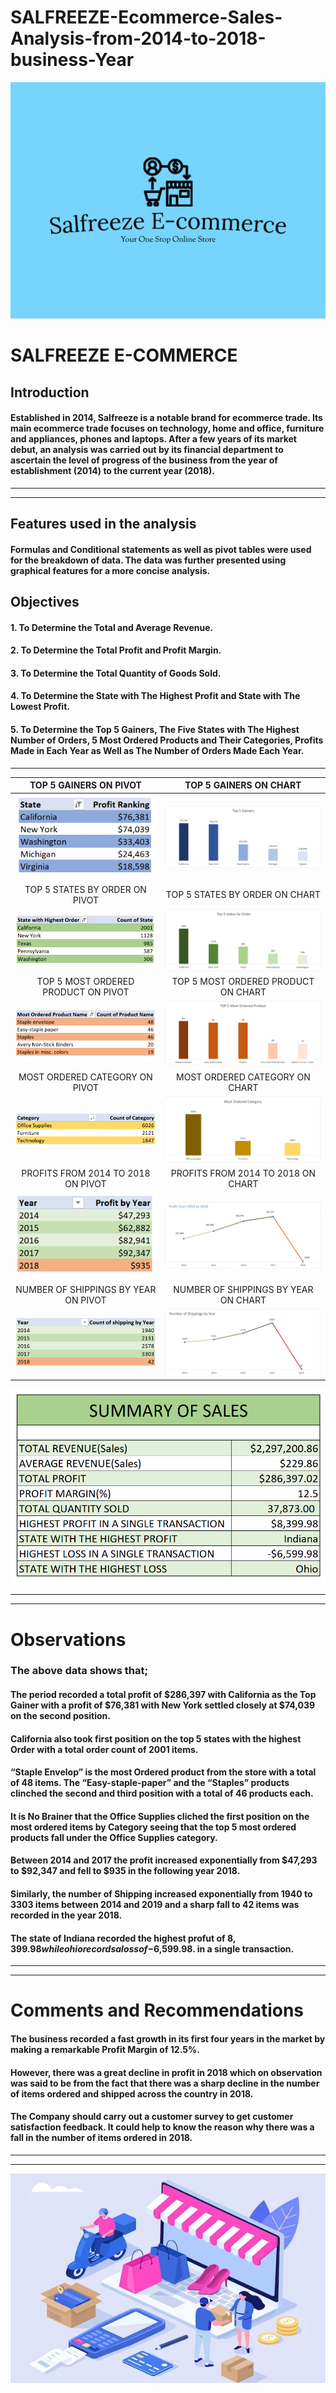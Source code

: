 # SALFREEZE-Ecommerce-Sales-Analysis-from-2014-to-2018-business-Year

![](salfreeze.png)
# SALFREEZE E-COMMERCE

## Introduction
#### Established in 2014, Salfreeze is a notable brand for ecommerce trade. Its main ecommerce trade focuses on technology, home and office, furniture and appliances, phones and laptops. After a few years of its market debut, an analysis was carried out by its financial department to ascertain the level of progress of the business from the year of establishment (2014) to the current year (2018).
---
---

## Features used in the analysis
#### Formulas and Conditional statements as well as pivot tables were used for the breakdown of data. The data was further presented using graphical features for a more concise analysis.

## Objectives
#### 1.	To Determine the Total and Average Revenue.
#### 2.	To Determine the Total Profit and Profit Margin.
#### 3.	To Determine the Total Quantity of Goods Sold.
#### 4.	To Determine the State with The Highest Profit and State with The Lowest Profit.
#### 5.	To Determine the Top 5 Gainers, The Five States with The Highest Number of Orders, 5 Most Ordered Products and Their Categories, Profits Made in Each Year as Well as The Number of Orders Made Each Year.
---

TOP 5 GAINERS ON PIVOT                      | 		      TOP 5 GAINERS ON CHART                 
:---------------------------------------------:	         |		:----------------------------------------:
![]( top5gainers-p.png) 	     		         | 		![]( top5gainers-v.png)
TOP 5 STATES BY ORDER ON PIVOT        	         | 		TOP 5 STATES BY ORDER ON CHART         
![]( top5orders-p.png) 			         |		![]( top5orders-v.png)
TOP 5 MOST ORDERED PRODUCT ON PIVOT    | 		TOP 5 MOST ORDERED PRODUCT ON CHART    
![](mostorderedproduct-p.png) 		          |			 ![](mostorderedproduct-v.png)
MOST ORDERED CATEGORY ON PIVOT             | 		MOST ORDERED CATEGORY ON CHART
![](mostorderedcategory-p.png) 	         |			 ![]( mostorderedcategory-v.png)
PROFITS FROM 2014 TO 2018 ON PIVOT          | 		PROFITS FROM 2014 TO 2018 ON CHART
![](profits-p.png) 			         |			 ![](profits-v.png)
NUMBER OF SHIPPINGS BY YEAR ON PIVOT     | 		NUMBER OF SHIPPINGS BY YEAR ON CHART
![](shippings-p.png) 			         |			 ![](shippings-v.png)

![](summary.png)

---
---
# Observations 

### The above data shows that; 
#### The period recorded a total profit of $286,397 with California as the Top Gainer with a profit of $76,381 with New York settled closely at $74,039 on the second position.
#### California also took first position on the top 5 states with the highest Order with a total order count of 2001 items.
#### “Staple Envelop” is the most Ordered product from the store with a total of 48 items. The “Easy-staple-paper” and the “Staples” products clinched the second and third position with a total of 46 products each.
#### It is No Brainer that the Office Supplies cliched the first position on the most ordered items by Category seeing that the top 5 most ordered products fall under the Office Supplies category.
#### Between 2014 and 2017 the profit increased exponentially from $47,293 to $92,347 and fell to $935 in the following year 2018.
#### Similarly, the number of Shipping increased exponentially from 1940 to 3303 items between 2014 and 2019 and a sharp fall to 42 items was recorded in the year 2018.
#### The state of Indiana recorded the highest profut of $8,399.98 while ohio records a loss of -$6,599.98. in a single transaction.
---
---
# Comments and Recommendations
#### The business recorded a fast growth in its first four years in the market by making a remarkable Profit Margin of 12.5%.
#### However, there was a great decline in profit in 2018 which on observation was said to be from the fact that there was a sharp decline in the number of items ordered and shipped across the country in 2018.
#### The Company should carry out a customer survey to get customer satisfaction feedback. It could help to know the reason why there was a fall in the number of items ordered in 2018.
---
---

![](logo.webp)


